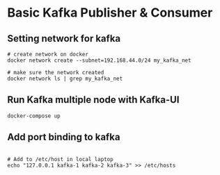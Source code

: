# Basic Kafka Publisher & Consumer

## Setting network for kafka 
```console
# create network on docker
docker network create --subnet=192.168.44.0/24 my_kafka_net

# make sure the network created 
docker network ls | grep my_kafka_net 
```

## Run Kafka multiple node with Kafka-UI 
```console
docker-compose up
```

## Add port binding to kafka 
```console

# Add to /etc/host in local laptop
echo "127.0.0.1 kafka-1 kafka-2 kafka-3" >> /etc/hosts
```
